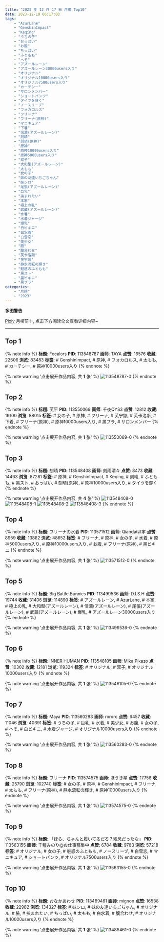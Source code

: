 ```yaml
---
title: "2023 年 12 月 17 日 月榜 Top10"
date: 2023-12-19 06:17:03
tags:
    - "AzurLane"
    - "GenshinImpact"
    - "Keqing"
    - "うちの子"
    - "おっぱい"
    - "お腹"
    - "ちっぱい"
    - "ふともも"
    - "へそ"
    - "アズールレーン"
    - "アズールレーン30000users入り"
    - "オリジナル"
    - "オリジナル10000users入り"
    - "オリジナル7500users入り"
    - "カーテシー"
    - "サロンメンバー"
    - "ショートパンツ"
    - "タイツを穿く"
    - "ノースリーブ"
    - "フォカロルス"
    - "フリーナ"
    - "フリーナ(原神)"
    - "マニキュア"
    - "下着"
    - "信濃(アズールレーン)"
    - "刻晴"
    - "刻晴(原神)"
    - "原神"
    - "原神10000users入り"
    - "原神5000users入り"
    - "双子"
    - "大和型(アズールレーン)"
    - "太もも"
    - "女の子"
    - "妹の友達いちごちゃん"
    - "妹シロ"
    - "尾張(アズールレーン)"
    - "巨乳"
    - "挟まれたい"
    - "本家"
    - "極上の乳"
    - "武蔵(アズールレーン)"
    - "水着"
    - "水着ジャージ"
    - "爆乳"
    - "白ビキニ"
    - "白水着"
    - "白雪恋"
    - "美少女"
    - "腋"
    - "腹合わせ"
    - "芙卡洛斯"
    - "芙宁娜"
    - "静水流転の輝き"
    - "魅惑のふともも"
    - "黒スト"
    - "黒ビキニ"
    - "黒ブラ"
categories:
    - "月榜"
    - "2023"
---
```


<i class="fa fa-triangle-exclamation"></i>**多图警告**<i class="fa fa-triangle-exclamation"></i>

[Pixiv](https://www.pixiv.net/) 月榜前十, 点击下方阅读全文查看详细内容~

<!-- more -->

---

## Top 1

{% note info %}
**标题**: Focalors
**PID**: 113548787 **画师**: TAYA
**点赞**: 16576 **收藏**: 22506 **浏览**: 83483
**标签**: # GenshinImpact, # 原神, # フォカロルス, # 太もも, # カーテシー, # 原神10000users入り
{% endnote %}

{% note warning '点击展开作品内容, 共 **1** 张' %}
![113548787-0](https://i.pixiv.re/img-original/img/2023/11/20/00/10/57/113548787_p0.jpg)
{% endnote %}

## Top 2

{% note info %}
**标题**: 芙平
**PID**: 113550069 **画师**: 千夜QYS3
**点赞**: 12812 **收藏**: 19100 **浏览**: 88015
**标签**: # 女の子, # 原神, # フリーナ, # 芙宁娜, # 芙卡洛斯, # 下着, # フリーナ(原神), # 原神10000users入り, # 黒ブラ, # サロンメンバー
{% endnote %}

{% note warning '点击展开作品内容, 共 **1** 张' %}
![113550069-0](https://i.pixiv.re/img-original/img/2023/11/20/12/18/13/113550069_p0.jpg)
{% endnote %}

## Top 3

{% note info %}
**标题**: 刻晴
**PID**: 113548408 **画师**: 刻雨清々
**点赞**: 8473 **收藏**: 14463 **浏览**: 87281
**标签**: # 原神, # GenshinImpact, # Keqing, # 刻晴, # ふともも, # 黒スト, # おっぱい, # 刻晴(原神), # 原神10000users入り, # タイツを穿く
{% endnote %}

{% note warning '点击展开作品内容, 共 **4** 张' %}
![113548408-0](https://i.pixiv.re/img-original/img/2023/11/20/00/02/21/113548408_p0.png)
![113548408-1](https://i.pixiv.re/img-original/img/2023/11/20/00/02/21/113548408_p1.png)
![113548408-2](https://i.pixiv.re/img-original/img/2023/11/20/00/02/21/113548408_p2.png)
![113548408-3](https://i.pixiv.re/img-original/img/2023/11/20/00/02/21/113548408_p3.png)
{% endnote %}

## Top 4

{% note info %}
**标题**: フリーナの水着
**PID**: 113571512 **画师**: Qiandai以宇
**点赞**: 8959 **收藏**: 13882 **浏览**: 48652
**标签**: # フリーナ, # 原神, # 女の子, # 水着, # 原神5000users入り, # 原神10000users入り, # お腹, # フリーナ(原神), # 黒ビキニ
{% endnote %}

{% note warning '点击展开作品内容, 共 **1** 张' %}
![113571512-0](https://i.pixiv.re/img-original/img/2023/11/20/22/29/23/113571512_p0.png)
{% endnote %}

## Top 5

{% note info %}
**标题**: Big Battle Bunnies
**PID**: 113499536 **画师**: D.I.S.H
**点赞**: 19744 **收藏**: 31406 **浏览**: 114890
**标签**: # アズールレーン, # AzurLane, # 本家, # 極上の乳, # 大和型(アズールレーン), # 信濃(アズールレーン), # 尾張(アズールレーン), # 武蔵(アズールレーン), # 爆乳, # アズールレーン30000users入り
{% endnote %}

{% note warning '点击展开作品内容, 共 **1** 张' %}
![113499536-0](https://i.pixiv.re/img-original/img/2023/11/18/13/39/46/113499536_p0.jpg)
{% endnote %}

## Top 6

{% note info %}
**标题**: INNER HUMAN
**PID**: 113548105 **画师**: Mika Pikazo
**点赞**: 10302 **收藏**: 12181 **浏览**: 119324
**标签**: # オリジナル, # 双子, # オリジナル10000users入り
{% endnote %}

{% note warning '点击展开作品内容, 共 **1** 张' %}
![113548105-0](https://i.pixiv.re/img-original/img/2023/11/20/00/00/09/113548105_p0.png)
{% endnote %}

## Top 7

{% note info %}
**标题**: Maya
**PID**: 113560283 **画师**: rororo
**点赞**: 6457 **收藏**: 11046 **浏览**: 40691
**标签**: # うちの子, # 巨乳, # 水着, # 美少女, # お腹, # 女の子, # へそ, # 白ビキニ, # 水着ジャージ, # オリジナル10000users入り
{% endnote %}

{% note warning '点击展开作品内容, 共 **1** 张' %}
![113560283-0](https://i.pixiv.re/img-original/img/2023/11/20/14/05/02/113560283_p0.jpg)
{% endnote %}

## Top 8

{% note info %}
**标题**: フリーナ
**PID**: 113574575 **画师**: ほうき星
**点赞**: 17756 **收藏**: 25790 **浏览**: 102740
**标签**: # 女の子, # 原神, # GenshinImpact, # フリーナ, # 太もも, # フリーナ(原神), # 静水流転の輝き, # 原神10000users入り
{% endnote %}

{% note warning '点击展开作品内容, 共 **1** 张' %}
![113574575-0](https://i.pixiv.re/img-original/img/2023/11/21/00/00/38/113574575_p0.jpg)
{% endnote %}

## Top 9

{% note info %}
**标题**: 「ほら、ちゃんと履いてるだろ？残念だったな」
**PID**: 113563155 **画师**: 千種みのり@お仕事募集中
**点赞**: 6784 **收藏**: 9783 **浏览**: 57218
**标签**: # オリジナル, # 女の子, # 魅惑のふともも, # ノースリーブ, # 白雪恋, # マニキュア, # ショートパンツ, # オリジナル7500users入り
{% endnote %}

{% note warning '点击展开作品内容, 共 **1** 张' %}
![113563155-0](https://i.pixiv.re/img-original/img/2023/11/20/17/14/50/113563155_p0.jpg)
{% endnote %}

## Top 10

{% note info %}
**标题**: おなかあわせ
**PID**: 113489461 **画师**: mignon
**点赞**: 16538 **收藏**: 22982 **浏览**: 134327
**标签**: # 妹シロ, # 妹の友達いちごちゃん, # オリジナル, # 腋, # 挟まれたい, # ちっぱい, # 太もも, # 白水着, # 腹合わせ, # オリジナル10000users入り
{% endnote %}

{% note warning '点击展开作品内容, 共 **1** 张' %}
![113489461-0](https://i.pixiv.re/img-original/img/2023/11/18/01/33/38/113489461_p0.jpg)
{% endnote %}
